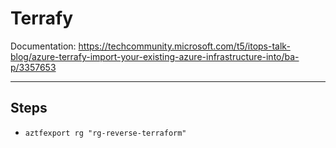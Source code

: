 # Terrafy

Documentation: <https://techcommunity.microsoft.com/t5/itops-talk-blog/azure-terrafy-import-your-existing-azure-infrastructure-into/ba-p/3357653>

---

## Steps

* `aztfexport rg "rg-reverse-terraform"`
